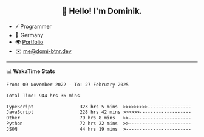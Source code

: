 <h2 align="center">👋 Hello! I'm Dominik.</h2>

- ⚡ Programmer
- 📍 Germany
- 🌍 [Portfolio](https://domi-btnr.dev)
- ✉️ [me@domi-btnr.dev](mailto://me@domi-btnr.dev)

---
📊 **WakaTime Stats**
<!--START_SECTION:waka-->

```txt
From: 09 November 2022 - To: 27 February 2025

Total Time: 944 hrs 36 mins

TypeScript                 323 hrs 5 mins  >>>>>>>>>----------------   34.20 %
JavaScript                 228 hrs 42 mins >>>>>>-------------------   24.21 %
Other                      79 hrs 8 mins   >>-----------------------   08.38 %
Python                     72 hrs 22 mins  >>-----------------------   07.66 %
JSON                       44 hrs 19 mins  >------------------------   04.69 %
```

<!--END_SECTION:waka-->
